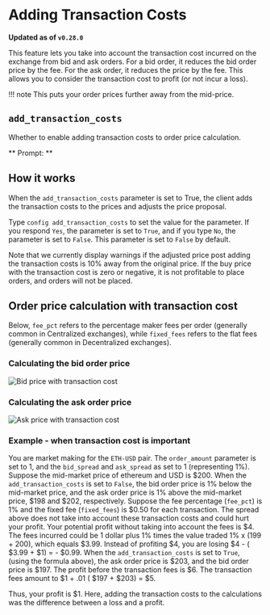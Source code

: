 # Adding Transaction Costs

**Updated as of `v0.28.0`**

This feature lets you take into account the transaction cost incurred on the exchange from bid and ask orders. For a bid order, it reduces the bid order price by the fee. For the ask order, it reduces the price by the fee. This allows you to consider the transaction cost to profit (or not incur a loss).

!!! note
    This puts your order prices further away from the mid-price.

## `add_transaction_costs`

Whether to enable adding transaction costs to order price calculation.

** Prompt: **

<Prompt
  prompt="Do you want to add transaction costs automatically to order prices? (Yes/No)"
  response=">>> Yes"
/>

## How it works

When the `add_transaction_costs` parameter is set to True, the client adds the transaction costs to the prices and adjusts the price proposal.

Type `config add_transaction_costs` to set the value for the parameter. If you respond `Yes`, the parameter is set to `True`, and if you type `No`, the parameter is set to `False`. This parameter is set to `False` by default.

Note that we currently display warnings if the adjusted price post adding the transaction costs is 10% away from the original price. If the buy price with the transaction cost is zero or negative, it is not profitable to place orders, and orders will not be placed.

## Order price calculation with transaction cost

Below, `fee_pct` refers to the percentage maker fees per order (generally common in Centralized exchanges), while `fixed_fees` refers to the flat fees (generally common in Decentralized exchanges).

### Calculating the bid order price

![Bid price with transaction cost](/assets/img/trans_cost_bid.png)

### Calculating the ask order price

![Ask price with transaction cost](/assets/img/trans_cost_ask.png)

### Example - when transaction cost is important

You are market making for the `ETH-USD` pair. The `order_amount` parameter is set to 1, and the `bid_spread` and `ask_spread` as set to 1 (representing 1%). Suppose the mid-market price of ethereum and USD is \$200. When the `add_transaction_costs` is set to `False`, the bid order price is 1% below the mid-market price, and the ask order price is 1% above the mid-market price, $198 and $202, respectively. Suppose the fee percentage (`fee_pct`) is 1% and the fixed fee (`fixed_fees`) is $0.50 for each transaction. The spread above does not take into account these transaction costs and could hurt your profit. Your potential profit without taking into account the fees is $4. The fees incurred could be 1 dollar plus 1% times the value traded 1% x (199 + 200), which equals $3.99. Instead of profiting $4, you are losing $4 - ( $3.99 + $1) = - $0.99. When the `add_transaction_costs` is set to `True`, (using the formula above), the ask order price is $203, and the bid order price is $197. The profit before the transaction fees is $6. The transaction fees amount to $1 + .01 ( $197 + $203) = \$5.

Thus, your profit is \$1. Here, adding the transaction costs to the calculations was the difference between a loss and a profit.
